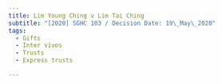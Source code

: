 ```yaml
---
title: Lim Young Ching v Lim Tai Ching
subtitle: "[2020] SGHC 103 / Decision Date: 19\_May\_2020"
tags:
  - Gifts
  - Inter vivos
  - Trusts
  - Express trusts

---
```

